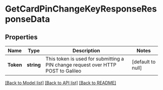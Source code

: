 # GetCardPinChangeKeyResponseResponseData

## Properties
Name | Type | Description | Notes
------------ | ------------- | ------------- | -------------
**Token** | **string** | This token is used for submitting a PIN change request over HTTP POST to Galileo | [default to null]

[[Back to Model list]](../README.md#documentation-for-models) [[Back to API list]](../README.md#documentation-for-api-endpoints) [[Back to README]](../README.md)

